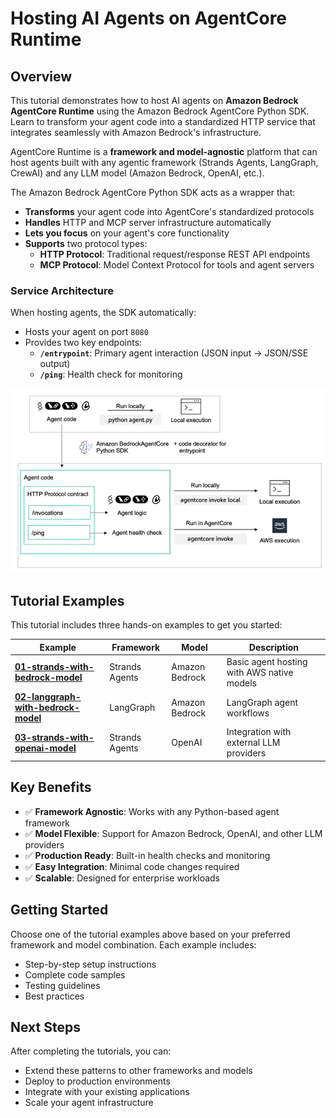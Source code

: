 # Hosting AI Agents on AgentCore Runtime

## Overview

This tutorial demonstrates how to host AI agents on **Amazon Bedrock AgentCore Runtime** using the Amazon Bedrock AgentCore Python SDK. Learn to transform your agent code into a standardized HTTP service that integrates seamlessly with Amazon Bedrock's infrastructure.

AgentCore Runtime is a **framework and model-agnostic** platform that can host agents built with any agentic framework (Strands Agents, LangGraph, CrewAI) and any LLM model (Amazon Bedrock, OpenAI, etc.).

The Amazon Bedrock AgentCore Python SDK acts as a wrapper that:

- **Transforms** your agent code into AgentCore's standardized protocols
- **Handles** HTTP and MCP server infrastructure automatically  
- **Lets you focus** on your agent's core functionality
- **Supports** two protocol types:
  - **HTTP Protocol**: Traditional request/response REST API endpoints
  - **MCP Protocol**: Model Context Protocol for tools and agent servers

### Service Architecture

When hosting agents, the SDK automatically:
- Hosts your agent on port `8080`
- Provides two key endpoints:
  - **`/entrypoint`**: Primary agent interaction (JSON input → JSON/SSE output)
  - **`/ping`**: Health check for monitoring

![Hosting agent](images/hosting_agent_python_sdk.png)

## Tutorial Examples

This tutorial includes three hands-on examples to get you started:

| Example | Framework | Model | Description                                |
|---------|-----------|-------|--------------------------------------------|
| **[01-strands-with-bedrock-model](01-strands-with-bedrock-model)** | Strands Agents | Amazon Bedrock | Basic agent hosting with AWS native models |
| **[02-langgraph-with-bedrock-model](02-langgraph-with-bedrock-model)** | LangGraph | Amazon Bedrock | LangGraph agent workflows                  |
| **[03-strands-with-openai-model](03-strands-with-openai-model)** | Strands Agents | OpenAI | Integration with external LLM providers    |

## Key Benefits

- ✅ **Framework Agnostic**: Works with any Python-based agent framework
- ✅ **Model Flexible**: Support for Amazon Bedrock, OpenAI, and other LLM providers  
- ✅ **Production Ready**: Built-in health checks and monitoring
- ✅ **Easy Integration**: Minimal code changes required
- ✅ **Scalable**: Designed for enterprise workloads

## Getting Started

Choose one of the tutorial examples above based on your preferred framework and model combination. Each example includes:
- Step-by-step setup instructions
- Complete code samples
- Testing guidelines
- Best practices

## Next Steps

After completing the tutorials, you can:
- Extend these patterns to other frameworks and models
- Deploy to production environments
- Integrate with your existing applications
- Scale your agent infrastructure
